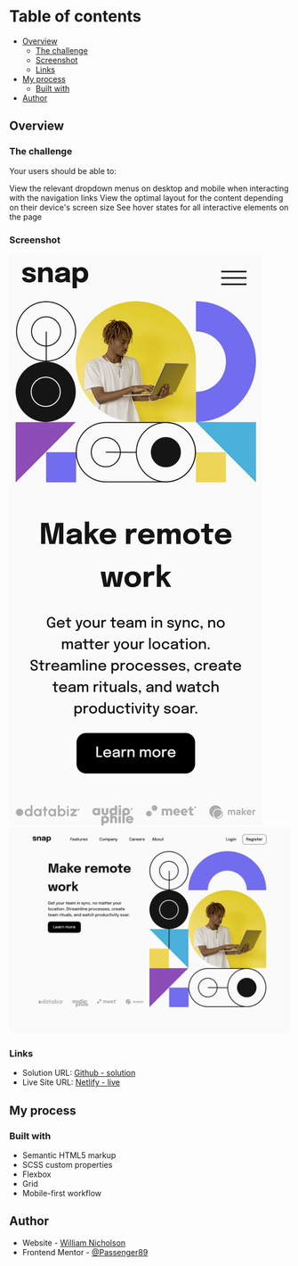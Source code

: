 # Table of contents

- [Overview](#overview)
  - [The challenge](#the-challenge)
  - [Screenshot](#screenshot)
  - [Links](#links)
- [My process](#my-process)
  - [Built with](#built-with)
- [Author](#author)

## Overview

### The challenge

Your users should be able to:

View the relevant dropdown menus on desktop and mobile when interacting with the navigation links
View the optimal layout for the content depending on their device's screen size
See hover states for all interactive elements on the page

### Screenshot

![Desktop](./screenshot-desktop.png)
![Mobile](./screenshot-mobile.png)

### Links

- Solution URL: [Github - solution](https://github.com/Passenger89/snap)
- Live Site URL: [Netlify - live](https://snap-remote.netlify.app/)

## My process

### Built with

- Semantic HTML5 markup
- SCSS custom properties
- Flexbox
- Grid
- Mobile-first workflow

## Author

- Website - [William Nicholson](https://williamnicholson.netlify.app)
- Frontend Mentor - [@Passenger89](https://www.frontendmentor.io/profile/Passenger89)
